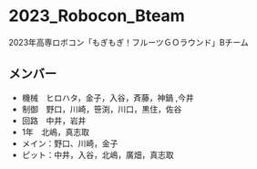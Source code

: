 # 2023_Robocon_Bteam
2023年高専ロボコン「もぎもぎ！フルーツＧＯラウンド」Bチーム
## メンバー
*  機械　ヒロハタ，金子，入谷，斉藤，神鍋 ,今井
*  制御　野口，川崎，笹渕，川口，黒住，佐谷  
*  回路　中井，岩井　
*  1年　北嶋，真志取  
* メイン：野口、川崎，金子
* ピット：中井，入谷，北嶋，廣畑，真志取
